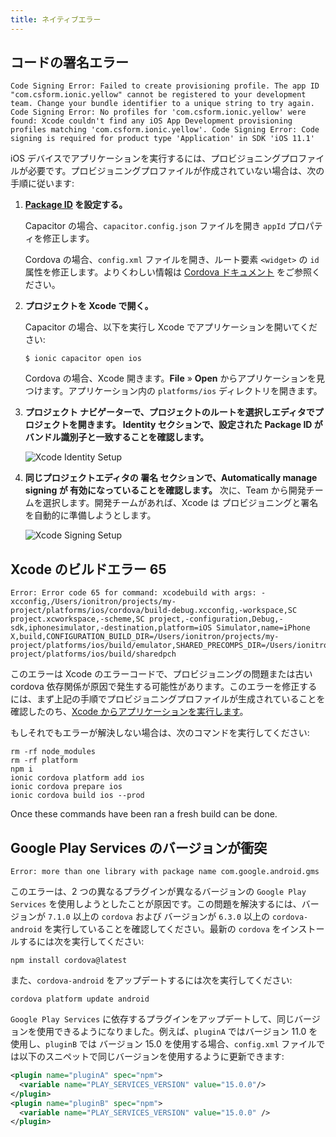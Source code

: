 ```yaml
---
title: ネイティブエラー
---
```


<head>
  <title>Native App Errors: How to Resolve Native Errors on Ionic Apps</title>
  <meta
    name="description"
    content="Review native app errors including code signing, Xcode build error 65, and clashing Google Play Services versions. Learn to resolve native errors on Ionic apps."
  />
</head>

## コードの署名エラー

```shell
Code Signing Error: Failed to create provisioning profile. The app ID "com.csform.ionic.yellow" cannot be registered to your development team. Change your bundle identifier to a unique string to try again. Code Signing Error: No profiles for 'com.csform.ionic.yellow' were found: Xcode couldn't find any iOS App Development provisioning profiles matching 'com.csform.ionic.yellow'. Code Signing Error: Code signing is required for product type 'Application' in SDK 'iOS 11.1'
```

iOS デバイスでアプリケーションを実行するには、プロビジョニングプロファイルが必要です。プロビジョニングプロファイルが作成されていない場合は、次の手順に従います:

1. <strong>[Package ID](../reference/glossary.md#package-id) を設定する。</strong>

   Capacitor の場合、`capacitor.config.json` ファイルを開き `appId` プロパティを修正します。

   Cordova の場合、`config.xml` ファイルを開き、ルート要素 `<widget>` の `id` 属性を修正します。よりくわしい情報は [Cordova ドキュメント](https://cordova.apache.org/docs/en/latest/config_ref/#widget) をご参照ください。

<!-- prettier-ignore -->
2. <strong>プロジェクトを <b>Xcode</b> で開く。</strong>

   Capacitor の場合、以下を実行し Xcode でアプリケーションを開いてください:

   ```shell
   $ ionic capacitor open ios
   ```

   Cordova の場合、Xcode 開きます。**File** &raquo; **Open** からアプリケーションを見つけます。アプリケーション内の `platforms/ios` ディレクトリを開きます。

<!-- prettier-ignore -->
3. <strong><b>プロジェクト ナビゲーター</b>で、プロジェクトのルートを選択しエディタでプロジェクトを開きます。 **Identity** セクションで、設定された Package ID がバンドル識別子と一致することを確認します。</strong>

   ![Xcode Identity Setup](/img/running/ios-xcode-identity-setup.png)

<!-- prettier-ignore -->
4. <strong>同じプロジェクトエディタの <b>署名</b> セクションで、<b>Automatically manage signing</b> が 有効になっていることを確認します。</strong> 次に、Team から開発チームを選択します。開発チームがあれば、Xcode は プロビジョニングと署名を自動的に準備しようとします。

   ![Xcode Signing Setup](/img/running/ios-xcode-signing-setup.png)

## Xcode のビルドエラー 65

```shell
Error: Error code 65 for command: xcodebuild with args: -xcconfig,/Users/ionitron/projects/my-project/platforms/ios/cordova/build-debug.xcconfig,-workspace,SC project.xcworkspace,-scheme,SC project,-configuration,Debug,-sdk,iphonesimulator,-destination,platform=iOS Simulator,name=iPhone X,build,CONFIGURATION_BUILD_DIR=/Users/ionitron/projects/my-project/platforms/ios/build/emulator,SHARED_PRECOMPS_DIR=/Users/ionitron/projects/my-project/platforms/ios/build/sharedpch
```

このエラーは Xcode のエラーコードで、プロビジョニングの問題または古い cordova 依存関係が原因で発生する可能性があります。このエラーを修正するには、まず上記の手順でプロビジョニングプロファイルが生成されていることを確認したのち、[Xcode からアプリケーションを実行します](../developing/ios.md#running-with-xcode)。

もしそれでもエラーが解決しない場合は、次のコマンドを実行してください:

```shell
rm -rf node_modules
rm -rf platform
npm i
ionic cordova platform add ios
ionic cordova prepare ios
ionic cordova build ios --prod
```

Once these commands have been ran a fresh build can be done.

## Google Play Services のバージョンが衝突

```shell
Error: more than one library with package name com.google.android.gms
```

このエラーは、2 つの異なるプラグインが異なるバージョンの `Google Play Services` を使用しようとしたことが原因です。この問題を解決するには、バージョンが `7.1.0` 以上の `cordova` および バージョンが `6.3.0` 以上の `cordova-android` を実行していることを確認してください。最新の `cordova` をインストールするには次を実行してください:

```shell
npm install cordova@latest
```

また、`cordova-android` をアップデートするには次を実行してください:

```shell
cordova platform update android
```

`Google Play Services` に依存するプラグインをアップデートして、同じバージョンを使用できるようになりました。例えば、`pluginA` ではバージョン 11.0 を使用し、`pluginB` では バージョン 15.0 を使用する場合、`config.xml` ファイルでは以下のスニペットで同じバージョンを使用するように更新できます:

```xml
<plugin name="pluginA" spec="npm">
  <variable name="PLAY_SERVICES_VERSION" value="15.0.0"/>
</plugin>
<plugin name="pluginB" spec="npm">
  <variable name="PLAY_SERVICES_VERSION" value="15.0.0" />
</plugin>
```

